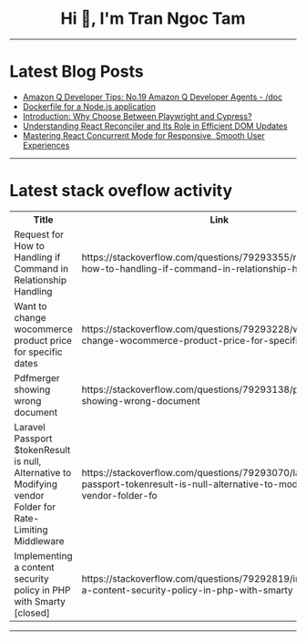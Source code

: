 <h1 align="center">Hi 👋, I'm Tran Ngoc Tam</h1>

---

# Latest Blog Posts 
<!-- BLOG-POST-LIST:START -->
- [Amazon Q Developer Tips: No.19 Amazon Q Developer Agents - /doc](https://dev.to/aws/amazon-q-developer-tips-no19-amazon-q-developer-agents-doc-4d1k)
- [Dockerfile for a Node.js application](https://dev.to/meghasharmaaaa/dockerfile-for-a-nodejs-application-3ghp)
- [Introduction: Why Choose Between Playwright and Cypress?](https://dev.to/keploy/introduction-why-choose-between-playwright-and-cypress-36o8)
- [Understanding React Reconciler and Its Role in Efficient DOM Updates](https://dev.to/abhay_yt_52a8e72b213be229/understanding-react-reconciler-and-its-role-in-efficient-dom-updates-1hpb)
- [Mastering React Concurrent Mode for Responsive, Smooth User Experiences](https://dev.to/abhay_yt_52a8e72b213be229/mastering-react-concurrent-mode-for-responsive-smooth-user-experiences-1g26)
<!-- BLOG-POST-LIST:END -->

---

# Latest stack oveflow activity
<table>
  <tr><th>Title</th><th>Link</th></tr>
  <!-- STACKOVERFLOW:START --><tr><td>Request for How to Handling if Command in Relationship Handling</td><td>https://stackoverflow.com/questions/79293355/request-for-how-to-handling-if-command-in-relationship-handling</td></tr><tr><td>Want to change wocommerce product price for specific dates</td><td>https://stackoverflow.com/questions/79293228/want-to-change-wocommerce-product-price-for-specific-dates</td></tr><tr><td>Pdfmerger showing wrong document</td><td>https://stackoverflow.com/questions/79293138/pdfmerger-showing-wrong-document</td></tr><tr><td>Laravel Passport $tokenResult is null, Alternative to Modifying vendor Folder for Rate-Limiting Middleware</td><td>https://stackoverflow.com/questions/79293070/laravel-passport-tokenresult-is-null-alternative-to-modifying-vendor-folder-fo</td></tr><tr><td>Implementing a content security policy in PHP with Smarty [closed]</td><td>https://stackoverflow.com/questions/79292819/implementing-a-content-security-policy-in-php-with-smarty</td></tr><!-- STACKOVERFLOW:END -->
</table>

---


